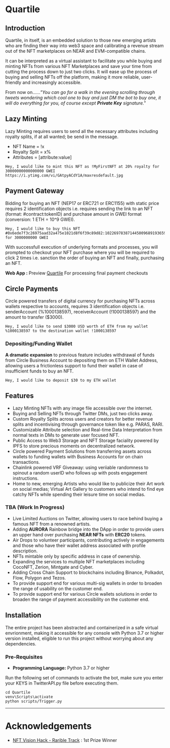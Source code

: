 # **Quartile**

## **Introduction**

Quartile, in itself, is an embedded solution to those new emerging artists who are finding their way into web3 space and calibrating a revenue stream out of the NFT marketplaces on NEAR and EVM-compatible chains.

It can be interpreted as a virtual assistant to facilitate you while buying and minting NFTs from various NFT Marketplaces and save your time from cutting the process down to just two clicks. It will ease up the process of buying and selling NFTs off the platform, making it more reliable, user-friendly and increasingly accessible.

From now on......*"You can go for a walk in the evening scrolling through tweets wondering which cool one to buy and just DM the bot to buy one, it will do everything for you, of course except **Private Key** signature."*


## **Lazy Minting**
Lazy Minting requires users to send all the necessary attributes including royalty splits, if at all wanted; be send in the message.

- NFT Name = !x
- Royalty Split = x%
- Attributes = [attribute:value]

```
Hey, I would like to mint this NFT as !MyFirstNFT at 20% royalty for 30000000000000000 GWEI https://i.ytimg.com/vi/GAtpyACdY1A/maxresdefault.jpg
```


## **Payment Gateway**
Bidding for buying an NFT (NEP17 or ERC721 or ERC1155) with static price requires 2 identification objects i.e. requires sending the link to an NFT (format: #contract:tokenID) and purchase amount in GWEI format (conversion: 1 ETH = 10^9 GWEI).
```
Hey, I would like to buy this NFT #0x6ede7f3c26975aad32a475e1021d8f6f39c89d82:102269783871445009689193659504668254296443359178228636185345251705965641803081 for 3000000000 GWEI
```

With successfull execution of underlying formats and processes, you will prompted to checkout your NFT purchase where you will be required to click 2 times i.e. sanction the order of buying an NFT and finally, purchasing an NFT.

**Web App :** Preview [Quartile](https://quartile.netlify.app/) For processing final payment checkouts


## **Circle Payments**
Circle powered transfers of digital currency for purchasing NFTs across wallets respective to accounts, requires 3 identification objects i.e. senderAccount (%1000138597), receiverAccount (!1000138597) and the amount to transfer ($3000).
```
Hey, I would like to send $3000 USD worth of ETH from my wallet %1000138597 to the destination wallet !1000138597
```

### **Depositing/Funding Wallet**
**A dramatic expansion** to previous feature includes withdrawal of funds from Circle Business Account to depositing them on ETH Wallet Address, allowing users a frictionless support to fund their wallet in case of insufficient funds to buy an NFT.
```
Hey, I would like to deposit $30 to my ETH wallet
```


## **Features**

- Lazy Minting NFTs with any image file accessible over the internet.
- Buying and Selling NFTs through Twitter DMs, just two clicks away.
- Custom Royalty Splits across users and creators for better revenue splits and incentivising through governance token like e.g. PARAS, RARI.
- Customizable Attribute selection and Real-time Data Interpretation from normal texts in DMs to generate user focused NFT.
- Public Access to Web3 Storage and NFT Storage faciality powered by IPFS to store precious moments on decentralized network.
- Circle powered Payment Solutions from transferring assets across wallets to funding wallets with Business Accounts for on chain transactions.
- Chainlink powered VRF Giveaway: using veriiable randomness to spinout a random userID who follows up with posts engagement instructions.
- Home to new, emerging Artists who would like to publicize their Art work on social medias; Virtual Art Gallery to customers who intend to find eye catchy NFTs while spending their leisure time on social medias.

### TBA (Work In Progress)
- Live Limited Auctions on Twitter, allowing users to race behind buying a famous NFT from a renowned artists.
- Adding **AURORA** Rainbow bridge into the DApp in order to provide users an upper hand over purchasing **NEAR NFTs** with **ERC20** tokens.
- Air Drops to volunteer participants, contributing actively in engagements and those who have their wallet address associated with profile description.
- NFTs mintable only by specific address in case of ownership.
- Expanding the services to multiple NFT marketplaces including CocoNFT, Zerion, Mintgate and Cyber.
- Adding Cross Chain Support to blockchains including Binance, Polkadot, Flow, Polygon and Tezos.
- To provide support end for various multi-sig wallets in order to broaden the range of usability on the customer end.
- To provide support end for various Circle wallets solutions in order to broaden the range of payment accessibility on the customer end.


## **Installation**

The entire project has been abstracted and containerized in a safe virtual envrionment, making it accessible for any console with Python 3.7 or higher version installed, eligible to run this project without worrying about any dependencies.

### Pre-Requisites
- **Programming Language:** Python 3.7 or higher

Run the following set of commands to activate the bot, make sure you enter your KEYS in TwitterAPI.py file before executing them.
```
cd Quartile
venv\Scripts\activate
python scripts/Trigger.py
```

<hr />

# Acknowledgements

- [NFT Vision Hack - Rarible Track](https://nftvisionhack.com/) : 1st Prize Winner